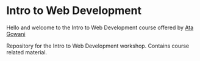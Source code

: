 # Intro to Web Development

Hello and welcome to the Intro to Web Development course offered by [Ata Gowani](https://github.com/AtaGowani)

Repository for the Intro to Web Development workshop. Contains course related material.


